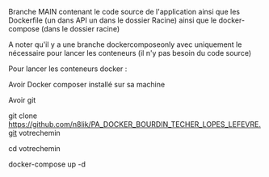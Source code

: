 Branche MAIN contenant le code source de l'application ainsi que les Dockerfile (un dans API un dans le dossier Racine) ainsi que le docker-compose (dans le dossier racine)

A noter qu'il y a une branche dockercomposeonly avec uniquement le nécessaire pour lancer les conteneurs (il n'y pas besoin du code source)


Pour lancer les conteneurs docker :


Avoir Docker composer installé sur sa machine

Avoir git


git clone https://github.com/n8lik/PA_DOCKER_BOURDIN_TECHER_LOPES_LEFEVRE.git votrechemin

cd votrechemin

docker-compose up -d
